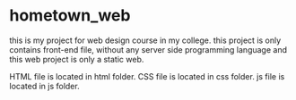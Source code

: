 # hometown_web
this is my project for web design course in my college.
this project is only contains front-end file, without any server side programming language and this web project 
is only a static web.

HTML file is located in html folder.
CSS file is located in css folder.
js file is located in js folder.
